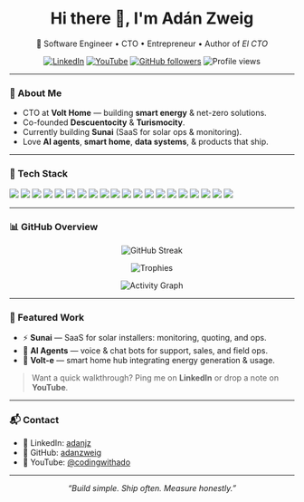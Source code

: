 <!-- Profile README for github.com/adanzweig -->
<!-- Feel free to tweak themes, hide fields, or reorder sections -->

<h1 align="center">Hi there 👋, I'm Adán Zweig</h1>
<p align="center">
  🚀 Software Engineer • CTO • Entrepreneur • Author of <i>El CTO</i>
</p>

<p align="center">
  <a href="https://linkedin.com/in/adanjz"><img alt="LinkedIn" src="https://img.shields.io/badge/LinkedIn-adanjz-blue?logo=linkedin"></a>
  <a href="https://youtube.com/@codingwithado"><img alt="YouTube" src="https://img.shields.io/badge/YouTube-@codingwithado-red?logo=youtube"></a>
  <a href="https://github.com/adanzweig"><img alt="GitHub followers" src="https://img.shields.io/github/followers/adanzweig?label=Follow&style=social"></a>
  <img alt="Profile views" src="https://komarev.com/ghpvc/?username=adanzweig&label=Visitors&color=0e75b6&style=flat">
</p>

---

### 🌟 About Me
- CTO at **Volt Home** — building **smart energy** & net-zero solutions.  
- Co-founded **Descuentocity** & **Turismocity**.  
- Currently building **Sunai** (SaaS for solar ops & monitoring).  
- Love **AI agents**, **smart home**, **data systems**, & products that ship.

---

### 🧰 Tech Stack
<p>
  <!-- Languages -->
  <img src="https://img.shields.io/badge/JavaScript-000?logo=javascript" />
  <img src="https://img.shields.io/badge/Node.js-000?logo=node.js" />
  <img src="https://img.shields.io/badge/React-000?logo=react" />
  <img src="https://img.shields.io/badge/React%20Native-000?logo=react" />
  <img src="https://img.shields.io/badge/Python-000?logo=python" />
  <img src="https://img.shields.io/badge/PHP-000?logo=php" />
  <img src="https://img.shields.io/badge/C%23-000?logo=c-sharp" />
  <!-- Data -->
  <img src="https://img.shields.io/badge/PostgreSQL-000?logo=postgresql" />
  <img src="https://img.shields.io/badge/BigQuery-000?logo=googlecloud" />
  <img src="https://img.shields.io/badge/Snowflake-000?logo=snowflake" />
  <!-- Cloud / DevOps -->
  <img src="https://img.shields.io/badge/AWS-000?logo=amazon-aws" />
  <img src="https://img.shields.io/badge/GCP-000?logo=google-cloud" />
  <img src="https://img.shields.io/badge/Docker-000?logo=docker" />
  <img src="https://img.shields.io/badge/Jenkins-000?logo=jenkins" />
  <img src="https://img.shields.io/badge/Nginx-000?logo=nginx" />
  <!-- AI -->
  <img src="https://img.shields.io/badge/OpenAI-000?logo=openai" />
  <img src="https://img.shields.io/badge/Google%20Gemini-000?logo=google" />
  <img src="https://img.shields.io/badge/Anthropic-000" />
  <img src="https://img.shields.io/badge/Hugging%20Face-000?logo=huggingface" />
  <img src="https://img.shields.io/badge/Pinecone-000" />
</p>

---

### 📊 GitHub Overview

<!-- Stats (dark/light aware) -->
<!-- <p align="center">
  <picture>
    <source 
      srcset="https://github-readme-stats.vercel.app/api?username=adanzweig&show_icons=true&hide_title=true&rank_icon=github&theme=radical&hide=issues"
      media="(prefers-color-scheme: dark)" />
    <source 
      srcset="https://github-readme-stats.vercel.app/api?username=adanzweig&show_icons=true&hide_title=true&rank_icon=github&hide=issues"
      media="(prefers-color-scheme: light), (prefers-color-scheme: no-preference)" />
    <img alt="GitHub stats" src="https://github-readme-stats.vercel.app/api?username=adanzweig&show_icons=true&hide_title=true&rank_icon=github&hide=issues" />
  </picture>
</p> -->


<!-- Streak -->
<p align="center">
  <img alt="GitHub Streak" src="https://streak-stats.demolab.com?user=adanzweig&hide_longest_streak=true&theme=dark&card_width=540" />
</p>

<!-- Trophies -->
<p align="center">
  <img alt="Trophies" src="https://github-trophies.vercel.app/?username=adanzweig" />
</p>

<!-- Activity Graph -->
<p align="center">
  <img alt="Activity Graph" src="https://github-readme-activity-graph.vercel.app/graph?username=adanzweig&radius=8&height=280&area=true&hide_border=true&bg_color=0d1117&color=58a6ff&line=58a6ff&point=1f6feb" />
</p>

---

### 🧪 Featured Work
- ⚡ **Sunai** — SaaS for solar installers: monitoring, quoting, and ops.  
- 🤖 **AI Agents** — voice & chat bots for support, sales, and field ops.  
- 🏡 **Volt-e** — smart home hub integrating energy generation & usage.

> Want a quick walkthrough? Ping me on **LinkedIn** or drop a note on **YouTube**.

---

### 📬 Contact
- 💼 LinkedIn: <a href="https://linkedin.com/in/adanjz">adanjz</a>  
- 🐙 GitHub: <a href="https://github.com/adanzweig">adanzweig</a>  
- 🎥 YouTube: <a href="https://youtube.com/@codingwithado">@codingwithado</a>  

---

<p align="center">
  <i>“Build simple. Ship often. Measure honestly.”</i>
</p>
